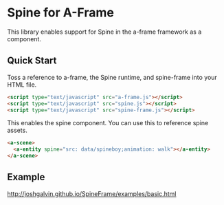 # Spine for A-Frame
This library enables support for Spine in the a-frame framework as a component.

## Quick Start
Toss a reference to a-frame, the Spine runtime, and spine-frame into your HTML file.

```html
<script type="text/javascript" src="a-frame.js"></script>
<script type="text/javascript" src="spine.js"></script>
<script type="text/javascript" src="spine-frame.js"></script>
```

This enables the spine component. You can use this to reference spine assets.

```html
<a-scene> 
  <a-entity spine="src: data/spineboy;animation: walk"></a-entity>
</a-scene>
```

## Example
http://joshgalvin.github.io/SpineFrame/examples/basic.html
